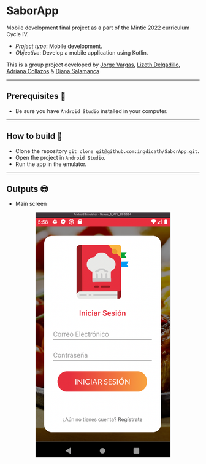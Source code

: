 # SaborApp

Mobile development final project as a part of the Mintic 2022 curriculum Cycle IV.

- _Project type_: Mobile development.
- _Objective_: Develop a mobile application using Kotlin.

This is a group project developed by [Jorge Vargas](https://github.com/JorgeAVargasC), [Lizeth Delgadillo](https://github.com/LPDelgadillo), [Adriana Collazos](https://github.com/Adri200) & [Diana Salamanca](https://github.com/ingdicath)


----
## Prerequisites 📌
- Be sure you have `Android Studio` installed in your computer.

----
## How to build 🔨
- Clone the repository `git clone git@github.com:ingdicath/SaborApp.git`.
- Open the project in `Android Studio`.
- Run the app in the emulator.

----
## Outputs 😎

- Main screen

<p align="center"><img src="https://github.com/ingdicath/images_md/blob/main/SaborApp_1.png" width="70%" height="70%"></p>